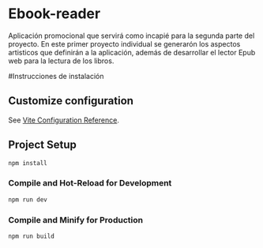 # Ebook-reader
Aplicación promocional que servirá como incapié para la segunda parte del proyecto. En este primer proyecto individual se generarón los aspectos artisticos que definirán a la aplicación, además de desarrollar el lector Epub web para la lectura de los libros.

#Instrucciones de instalación

## Customize configuration

See [Vite Configuration Reference](https://vitejs.dev/config/).

## Project Setup

```sh
npm install
```

### Compile and Hot-Reload for Development

```sh
npm run dev
```

### Compile and Minify for Production

```sh
npm run build
```
